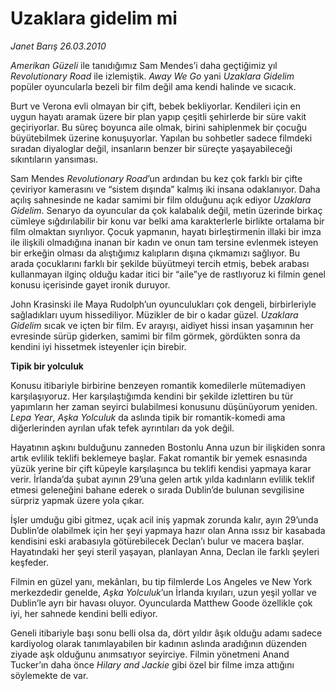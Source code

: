 # Uzaklara gidelim mi

*Janet Barış 26.03.2010*

<div class="yazi"><p><i>Amerikan Güzeli</i> ile tanıdığımız Sam Mendes’i daha geçtiğimiz yıl <i>Revolutionary Road</i> ile izlemiştik. <i>Away We Go</i> yani <i>Uzaklara Gidelim</i> popüler oyuncularla bezeli bir film değil ama kendi halinde ve sıcacık. </p>
<p>Burt ve Verona evli olmayan bir çift, bebek bekliyorlar. Kendileri için en uygun hayatı aramak üzere bir plan yapıp çeşitli şehirlerde bir süre vakit geçiriyorlar. Bu süreç boyunca aile olmak, birini sahiplenmek bir çocuğu büyütebilmek üzerine konuşuyorlar. Yapılan bu sohbetler sadece filmdeki sıradan diyaloglar değil, insanların benzer bir süreçte yaşayabileceği sıkıntıların yansıması. </p>
<p>Sam Mendes <i>Revolutionary Road</i>’un ardından bu kez çok farklı bir çifte çeviriyor kamerasını ve “sistem dışında” kalmış iki insana odaklanıyor. Daha açılış sahnesinde ne kadar samimi bir film olduğunu açık ediyor <i>Uzaklara Gidelim</i>. Senaryo da oyuncular da çok kalabalık değil, metin üzerinde birkaç cümleye sığdırılabilir bir konu var belki ama karakterlerle birlikte ortalama bir film olmaktan sıyrılıyor. Çocuk yapmanın, hayatı birleştirmenin illaki bir imza ile ilişkili olmadığına inanan bir kadın ve onun tam tersine evlenmek isteyen bir erkeğin olması da alıştığımız kalıpların dışına çıkmamızı sağlıyor. Bu arada çocuklarını farklı bir şekilde büyütmeyi tercih etmiş, bebek arabası kullanmayan ilginç olduğu kadar itici bir “aile”ye de rastlıyoruz ki filmin genel konusu içerisinde gayet ironik duruyor. </p>
<p>John Krasinski ile Maya Rudolph’un oyunculukları çok dengeli, birbirleriyle sağladıkları uyum hissediliyor. Müzikler de bir o kadar güzel. <i>Uzaklara Gidelim</i> sıcak ve içten bir film. Ev arayışı, aidiyet hissi insan yaşamının her evresinde sürüp giderken, samimi bir film görmek, gördükten sonra da kendini iyi hissetmek isteyenler için birebir. </p>
<p><b>Tipik bir yolculuk</b> </p>
<p>Konusu itibariyle birbirine benzeyen romantik komedilerle mütemadiyen karşılaşıyoruz. Her karşılaştığımda kendini bir şekilde izlettiren bu tür yapımların her zaman seyirci bulabilmesi konusunu düşünüyorum yeniden. <i>Lepa Year</i>, <i>Aşka Yolculuk</i> da aslında tipik bir romantik-komedi ama diğerlerinden ayrılan ufak tefek ayrıntıları da yok değil. </p>
<p>Hayatının aşkını bulduğunu zanneden Bostonlu Anna uzun bir ilişkiden sonra artık evlilik teklifi beklemeye başlar. Fakat romantik bir yemek esnasında yüzük yerine bir çift küpeyle karşılaşınca bu teklifi kendisi yapmaya karar verir. İrlanda’da şubat ayının 29’una gelen artık yılda kadınların evlilik teklif etmesi geleneğini bahane ederek o sırada Dublin’de bulunan sevgilisine sürpriz yapmak üzere yola çıkar. </p>
<p>İşler umduğu gibi gitmez, uçak acil iniş yapmak zorunda kalır, ayın 29’unda Dublin’de olabilmek için her şeyi yapmaya hazır olan Anna ıssız bir kasabada kendisini eski arabasıyla götürebilecek Declan’ı bulur ve macera başlar. Hayatındaki her şeyi steril yaşayan, planlayan Anna, Declan ile farklı şeyleri keşfeder. </p>
<p>Filmin en güzel yanı, mekânları, bu tip filmlerde Los Angeles ve New York merkezdedir genelde, <i>Aşka Yolculuk</i>’un İrlanda kıyıları, uzun yeşil yollar ve Dublin’le ayrı bir havası oluyor. Oyuncularda Matthew Goode özellikle çok iyi, her sahnede kendini belli ediyor. </p>
<p>Geneli itibariyle başı sonu belli olsa da, dört yıldır âşık olduğu adamı sadece kardiyolog olarak tanımlayabilen bir kadının aslında aradığının düzenden ziyade aşk olduğunu anımsatıyor seyirciye. Filmin yönetmeni Anand Tucker’ın daha önce <i>Hilary and Jackie</i> gibi özel bir filme imza attığını söylemekte de var.</p></div>
